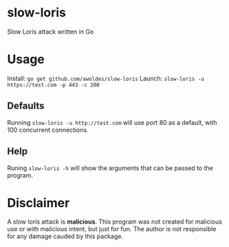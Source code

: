 # slow-loris
Slow Loris attack written in Go

# Usage
Install: `go get github.com/awoldes/slow-loris`
Launch: `slow-loris -u https://test.com -p 443 -c 200`

## Defaults
Running `slow-loris -u http://test.com` will use port 80 as a default, with 100 concurrent connections.

## Help
Runing `slow-loris -h` will show the arguments that can be passed to the program.

# Disclaimer
A slow loris attack is **malicious**. This program was not created for malicious use or with malicious intent, but just for fun. The author is not responsible for any damage cauded by this package. 
